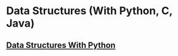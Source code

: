 # Data Structures (With Python, C, Java)
## [Data Structures With Python]()

[//]: # (## [Data Structures With C]&#40;&#41;)

[//]: # (## [Data Structures With Java]&#40;&#41;)
